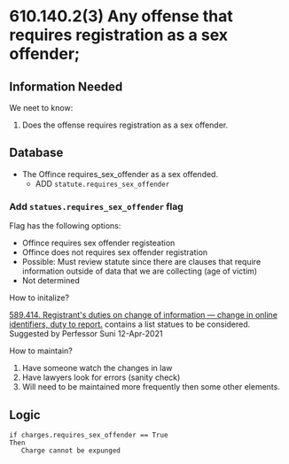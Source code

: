 # 610.140.2(3) Any offense that requires registration as a sex offender;

## Information Needed

We neet to know:

1. Does the offense requires registration as a sex offender.

## Database

* The Offince requires_sex_offender as a sex offended.
   * ADD `statute.requires_sex_offender`


### Add `statues.requires_sex_offender` flag

Flag has the following options:

* Offince requires sex offender registeation
* Offince does not requires sex offender registration
* Possible: Must review statute since there are clauses that require information outside of data that we are collecting (age of victim)
* Not determined

How to initalize?

[589.414.  Registrant's duties on change of information — change in online identifiers, duty to report.](https://www.revisor.mo.gov/main/OneSection.aspx?section=589.414) contains a list statues to be considered.  Suggested by Perfessor Suni 12-Apr-2021

How to maintain?

1. Have someone watch the changes in law
2. Have lawyers look for errors (sanity check)
3. Will need to be maintained more frequently then some other elements.

## Logic

```
if charges.requires_sex_offender == True
Then
   Charge cannot be expunged
```

